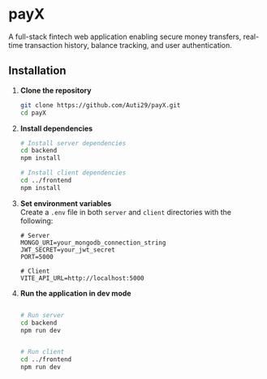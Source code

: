 # payX

A full-stack fintech web application enabling secure money transfers, real-time transaction history, balance tracking, and user authentication.

## Installation

1. **Clone the repository**

   ```bash
   git clone https://github.com/Auti29/payX.git
   cd payX
   ```

2. **Install dependencies**

   ```bash
   # Install server dependencies
   cd backend
   npm install

   # Install client dependencies
   cd ../frontend
   npm install
   ```

3. **Set environment variables**  
   Create a `.env` file in both `server` and `client` directories with the following:

   ```
   # Server
   MONGO_URI=your_mongodb_connection_string
   JWT_SECRET=your_jwt_secret
   PORT=5000

   # Client
   VITE_API_URL=http://localhost:5000
   ```

4. **Run the application in dev mode**

   ```bash

   # Run server
   cd backend
   npm run dev


   # Run client
   cd ../frontend
   npm run dev
   ```

